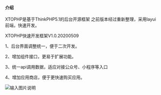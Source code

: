 #### 介绍
XTOPHP是基于ThinkPHP5.1的后台开源框架
之前版本经过重新整理，采用layui前端，快速开发。

XTOPHP快速开发框架V1.0.20200509

1、后台界面调整统一，便于二次开发。

2、增加组件接口，更易于扩展功能。

3、统一api调用数据，适应对接公众号、小程序等入口

4、增加应用商店，便于更快速购买应用。

![输入图片说明](https://images.gitee.com/uploads/images/2020/0520/182552_3988c65b_1558522.png "07c2c727b801d62d24cc61cbbdb13b1f.png")
